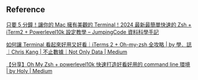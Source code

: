 
## Reference

[只要 5 分鐘！讓你的 Mac 擁有美觀的 Terminal！2024 最新最簡單快速的 Zsh + iTerm2 + Powerlevel10k 設定教學 – JumpingCode 資料科學手記](https://jumping-code.com/2024/04/30/mac-terminal-settings/)

[如何讓 Terminal 看起來好用又好看｜iTerms 2 + Oh-my-zsh 全攻略 | by 學．誌｜Chris Kang | 不止數據｜Not Only Data | Medium](https://medium.com/%E6%95%B8%E6%93%9A%E4%B8%8D%E6%AD%A2-not-only-data/macos-%E7%9A%84-terminal-%E5%A4%A7%E6%94%B9%E9%80%A0-iterms-oh-my-zsh-%E5%85%A8%E6%94%BB%E7%95%A5-77d5aae87b10)

[【分享】Oh My Zsh + powerlevel10k 快速打造好看好用的 command line 環境 | by Holy | Medium](https://holychung.medium.com/%E5%88%86%E4%BA%AB-oh-my-zsh-powerlevel10k-%E5%BF%AB%E9%80%9F%E6%89%93%E9%80%A0%E5%A5%BD%E7%9C%8B%E5%A5%BD%E7%94%A8%E7%9A%84-command-line-%E7%92%B0%E5%A2%83-f66846117921)

